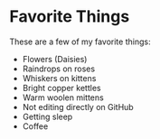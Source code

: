 # Favorite Things

These are a few of my favorite things:

- Flowers (Daisies)
- Raindrops on roses
- Whiskers on kittens
- Bright copper kettles
- Warm woolen mittens
- Not editing directly on GitHub
- Getting sleep
- Coffee
